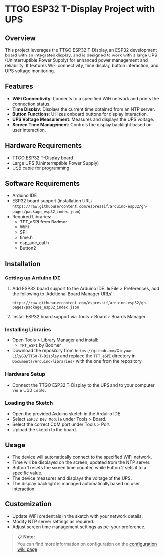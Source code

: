 # TTGO ESP32 T-Display Project with UPS

## Overview
This project leverages the TTGO ESP32 T-Display, an ESP32 development board with an integrated display, and is designed to work with a large UPS (Uninterruptible Power Supply) for enhanced power management and reliability. It features WiFi connectivity, time display, button interaction, and UPS voltage monitoring.

## Features
- **WiFi Connectivity**: Connects to a specified WiFi network and prints the connection status.
- **Time Display**: Displays the current time obtained from an NTP server.
- **Button Functions**: Utilizes onboard buttons for display interaction.
- **UPS Voltage Measurement**: Measures and displays the UPS voltage.
- **Screen Time Management**: Controls the display backlight based on user interaction.

## Hardware Requirements
- TTGO ESP32 T-Display board
- Large UPS (Uninterruptible Power Supply)
- USB cable for programming

## Software Requirements
- Arduino IDE
- ESP32 board support (installation URL: `https://raw.githubusercontent.com/espressif/arduino-esp32/gh-pages/package_esp32_index.json`)
- Required Libraries:
  - TFT_eSPI from Bodmer
  - WiFi
  - SPI
  - time.h
  - esp_adc_cal.h
  - Button2

## Installation

### Setting up Arduino IDE
1. Add ESP32 board support to the Arduino IDE. In File > Preferences, add the following to 'Additional Board Manager URLs':
   ```
   https://raw.githubusercontent.com/espressif/arduino-esp32/gh-pages/package_esp32_index.json
   ```
2. Install ESP32 board support via Tools > Board > Boards Manager.

### Installing Libraries
- Open Tools > Library Manager and install:
  - `TFT_eSPI` by Bodmer
- Download the repository from `https://github.com/Xinyuan-LilyGO/TTGO-T-Display` and replace the `TFT_eSPI` directory in `Documents/Arduino/libraries/` with the one from the repository.

### Hardware Setup
- Connect the TTGO ESP32 T-Display to the UPS and to your computer via a USB cable.

### Loading the Sketch
- Open the provided Arduino sketch in the Arduino IDE.
- Select `ESP32 Dev Module` under Tools > Board.
- Select the correct COM port under Tools > Port.
- Upload the sketch to the board.

## Usage
- The device will automatically connect to the specified WiFi network.
- Time will be displayed on the screen, updated from the NTP server.
- Button 1 resets the screen time counter, while Button 2 sets it to a specific value.
- The device measures and displays the voltage of the UPS.
- The display backlight is managed automatically based on user interaction.

## Customization
- Update WiFi credentials in the sketch with your network details.
- Modify NTP server settings as required.
- Adjust screen time management settings as per your preference.

> :clipboard: **Note:** <br>
>     You can find more information on configuration on the [configuration wiki page](https://github.com/doubledave/ttgo-ntp-clock/wiki/Configuration)
